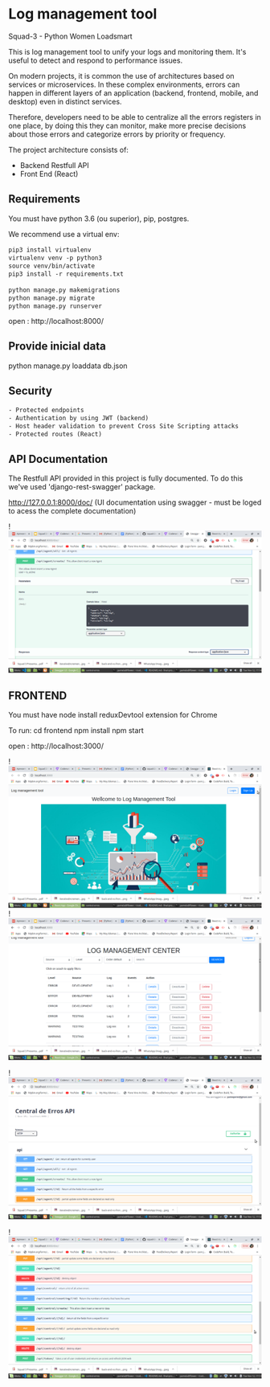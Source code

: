 # Log management tool
Squad-3 - Python Women Loadsmart

This is  log management tool to unify your logs and  monitoring them.
It's useful to detect and respond to performance issues.

On modern projects, it is  common the use of architectures based on services or microservices. 
In these complex environments, errors can happen in different layers of an application 
(backend, frontend, mobile, and desktop) even in distinct services. 

Therefore, developers need to be able to centralize all the errors registers in one place, 
by doing this they can monitor, make more precise decisions about those errors and 
categorize errors by priority or frequency. 


The project architecture consists of:
- Backend Restfull API 
- Front End (React)


## Requirements

You must have python 3.6 (ou superior), pip, postgres.

We recommend use a virtual env:

    pip3 install virtualenv
    virtualenv venv -p python3
    source venv/bin/activate 
    pip3 install -r requirements.txt

    python manage.py makemigrations
    python manage.py migrate
    python manage.py runserver


open : http://localhost:8000/



## Provide inicial data

python manage.py loaddata db.json

## Security 
    - Protected endpoints
    - Authentication by using JWT (backend)
    - Host header validation to prevent Cross Site Scripting attacks
    - Protected routes (React)



## API Documentation 

The Restfull API provided in this project is fully documented. 
To do this we've used 'django-rest-swagger' package.



http://127.0.0.1:8000/doc/ 
(UI documentation using swagger - must be loged to acess the complete documentation)

!![](https://github.com/codenation-dev/squad-3-ad-python-women-loadsmart-1/blob/master/4.png)




## FRONTEND 
You must have node
install reduxDevtool extension for Chrome

To run:
    cd frontend
    npm install
    npm start

open : http://localhost:3000/


!![](https://github.com/codenation-dev/squad-3-ad-python-women-loadsmart-1/blob/master/6.png)
!![](https://github.com/codenation-dev/squad-3-ad-python-women-loadsmart-1/blob/master/7.png)


!![](https://github.com/codenation-dev/squad-3-ad-python-women-loadsmart-1/blob/master/1.png)

!![](https://github.com/codenation-dev/squad-3-ad-python-women-loadsmart-1/blob/master/2.png)